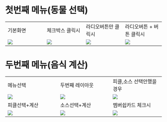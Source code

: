 # 첫번째 메뉴(동물 선택)

<table>
<tr>
<td>기본화면</td><td>체크박스 클릭시</td><td>라디오버튼만 클릭시</td><td>라디오버튼 + 버튼 클릭시</td>
</tr>
<tr>
<td width = "250px"><img src = "https://github.com/BrokenMental/Checkbox/blob/master/app/pics/%EA%B8%B0%EB%B3%B8%ED%99%94%EB%A9%B4.png?raw=true"></td>
<td width = "250px"><img src = "https://github.com/BrokenMental/Checkbox/blob/master/app/pics/%EC%B2%B4%ED%81%AC%EB%B0%95%EC%8A%A4%ED%81%B4%EB%A6%AD%EC%8B%9C.png?raw=true"></td>
<td width = "250px"><img src="https://github.com/BrokenMental/Checkbox/blob/master/app/pics/%EB%9D%BC%EB%94%94%EC%98%A4%EB%B2%84%ED%8A%BC%EB%A7%8C%EC%84%A0%ED%83%9D%EC%8B%9C.png?raw=true"></td>
<td width = "250px"><img src ="https://github.com/BrokenMental/Checkbox/blob/master/app/pics/%EB%9D%BC%EB%94%94%EC%98%A4%EB%B2%84%ED%8A%BC%EC%84%A0%ED%83%9D+%EB%B2%84%ED%8A%BC%ED%81%B4%EB%A6%AD%EC%8B%9C.png?raw=true"></td>
</tr>
</table>

# 두번째 메뉴(음식 계산)
<table>
<tr>
<td>메뉴선택</td><td>두번째 레이아웃</td><td>피클,소스 선택안했을 경우</td>
</tr>
<tr>
<td width = "350px"><img src="https://github.com/BrokenMental/Checkbox/blob/master/app/pics/%EC%83%81%EB%8B%A8%EB%A9%94%EB%89%B4.png?raw=true"></td>
<td width = "350px"><img src="https://github.com/BrokenMental/Checkbox/blob/master/app/pics/%EB%91%90%EB%B2%88%EC%A7%B8_%EB%A0%88%EC%9D%B4%EC%95%84%EC%9B%83.png?raw=true"></td>
<td width = "350px"><img src="https://github.com/BrokenMental/Checkbox/blob/master/app/pics/%ED%94%BC%ED%81%B4,%EC%86%8C%EC%8A%A4%20%EC%84%A0%ED%83%9D%EC%9D%84%20%EC%95%88%ED%96%88%EC%9D%84%20%EB%95%8C.png?raw=true"></td>
</tr>
<tr>
<td>피클선택+계산</td><td>소스선택+계산</td><td>멤버쉽카드 체크시</td>
</tr>
<tr>
<td width = "350px"><img src="https://github.com/BrokenMental/Checkbox/blob/master/app/pics/%ED%94%BC%ED%81%B4%EC%84%A0%ED%83%9D+%EA%B3%84%EC%82%B0%EC%8B%9C.png?raw=true"></td>
<td width = "350px"><img src="https://github.com/BrokenMental/Checkbox/blob/master/app/pics/%EC%86%8C%EC%8A%A4%EC%84%A0%ED%83%9D+%EA%B3%84%EC%82%B0.png?raw=true"></td>
<td width = "350px"><img src="https://github.com/BrokenMental/Checkbox/blob/master/app/pics/%EB%A9%A4%EB%B2%84%EC%89%BD%EC%B9%B4%EB%93%9C%EC%84%A0%ED%83%9D%EC%8B%9C%ED%95%A0%EC%9D%B8.png?raw=true"></td>
</tr>
</table>
